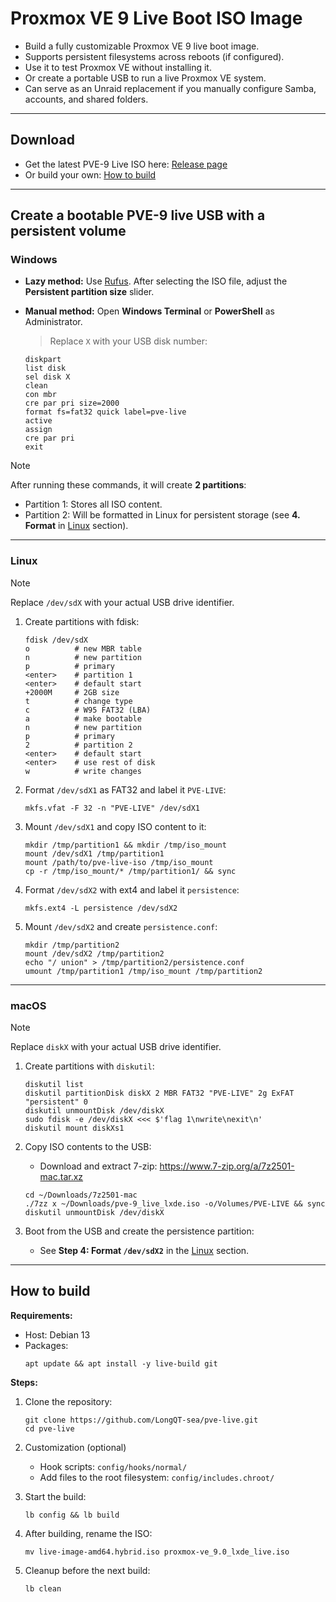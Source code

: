# Proxmox VE 9 Live Boot ISO Image

* Build a fully customizable Proxmox VE 9 live boot image.
* Supports persistent filesystems across reboots (if configured).
* Use it to test Proxmox VE without installing it.
* Or create a portable USB to run a live Proxmox VE system.
* Can serve as an Unraid replacement if you manually configure Samba, accounts, and shared folders.

---

## Download
- Get the latest PVE-9 Live ISO here: [Release page](https://github.com/LongQT-sea/pve-live/releases)
- Or build your own: [How to build](#how-to-build)

---

## Create a bootable PVE-9 live USB with a persistent volume

### Windows

- **Lazy method:** Use [Rufus](https://github.com/pbatard/rufus/releases). After selecting the ISO file, adjust the **Persistent partition size** slider.

- **Manual method:** Open **Windows Terminal** or **PowerShell** as Administrator.
    > Replace `X` with your USB disk number:
    ```
    diskpart
    list disk
    sel disk X
    clean
    con mbr
    cre par pri size=2000
    format fs=fat32 quick label=pve-live
    active
    assign
    cre par pri
    exit
    ```
> [!Note]
> After running these commands, it will create **2 partitions**:
> - Partition 1: Stores all ISO content.
> - Partition 2: Will be formatted in Linux for persistent storage (see **4. Format** in [Linux](#linux) section).

---

### Linux

> [!Note]
> Replace `/dev/sdX` with your actual USB drive identifier.

1. Create partitions with fdisk:
   ```
   fdisk /dev/sdX
   o          # new MBR table
   n          # new partition
   p          # primary
   <enter>    # partition 1
   <enter>    # default start
   +2000M     # 2GB size
   t          # change type
   c          # W95 FAT32 (LBA)
   a          # make bootable
   n          # new partition
   p          # primary
   2          # partition 2
   <enter>    # default start
   <enter>    # use rest of disk
   w          # write changes
   ```

2. Format `/dev/sdX1` as FAT32 and label it `PVE-LIVE`:
   ```
   mkfs.vfat -F 32 -n "PVE-LIVE" /dev/sdX1
   ```

3. Mount `/dev/sdX1` and copy ISO content to it:
   ```
   mkdir /tmp/partition1 && mkdir /tmp/iso_mount
   mount /dev/sdX1 /tmp/partition1
   mount /path/to/pve-live-iso /tmp/iso_mount
   cp -r /tmp/iso_mount/* /tmp/partition1/ && sync
   ```

4. Format `/dev/sdX2` with ext4 and label it `persistence`:
   ```
   mkfs.ext4 -L persistence /dev/sdX2
   ```

5. Mount `/dev/sdX2` and create `persistence.conf`:
   ```
   mkdir /tmp/partition2
   mount /dev/sdX2 /tmp/partition2
   echo "/ union" > /tmp/partition2/persistence.conf
   umount /tmp/partition1 /tmp/iso_mount /tmp/partition2
   ```

---

### macOS

> [!Note]
> Replace `diskX` with your actual USB drive identifier.

1. Create partitions with `diskutil`:
   ```
   diskutil list
   diskutil partitionDisk diskX 2 MBR FAT32 "PVE-LIVE" 2g ExFAT "persistent" 0
   diskutil unmountDisk /dev/diskX
   sudo fdisk -e /dev/diskX <<< $'flag 1\nwrite\nexit\n'
   diskutil mount diskXs1
   ```

2. Copy ISO contents to the USB:
   - Download and extract 7-zip: https://www.7-zip.org/a/7z2501-mac.tar.xz
   ```
   cd ~/Downloads/7z2501-mac
   ./7zz x ~/Downloads/pve-9_live_lxde.iso -o/Volumes/PVE-LIVE && sync
   diskutil unmountDisk /dev/diskX
   ```

4. Boot from the USB and create the persistence partition:
   - See **Step 4: Format `/dev/sdX2`** in the [Linux](#linux) section.

---

## How to build

**Requirements:**
- Host: Debian 13
- Packages:
   ```
   apt update && apt install -y live-build git
   ```

**Steps:**
1. Clone the repository:
   ```
   git clone https://github.com/LongQT-sea/pve-live.git
   cd pve-live
   ```
2. Customization (optional)
   - Hook scripts: `config/hooks/normal/`
   - Add files to the root filesystem: `config/includes.chroot/`

3. Start the build:
   ```
   lb config && lb build
   ```
4. After building, rename the ISO:
   ```
   mv live-image-amd64.hybrid.iso proxmox-ve_9.0_lxde_live.iso
   ```
5. Cleanup before the next build:
   ```
   lb clean
   ```
